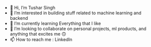 - 👋 Hi, I’m Tushar Singh
- 👀 I’m interested in building stuff related to machine learning and backend 
- 🌱 I’m currently learning Everything that I like
- 💞️ I’m looking to collaborate on personal projects, ml products, and anything that excites me 🙃
- 📫 How to reach me : LinkedIn

<!---
tusharvickey1999/tusharvickey1999 is a ✨ special ✨ repository because its `README.md` (this file) appears on your GitHub profile.
You can click the Preview link to take a look at your changes.
--->
